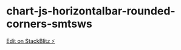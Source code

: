 # chart-js-horizontalbar-rounded-corners-smtsws

[Edit on StackBlitz ⚡️](https://stackblitz.com/edit/chart-js-horizontalbar-rounded-corners-smtsws)